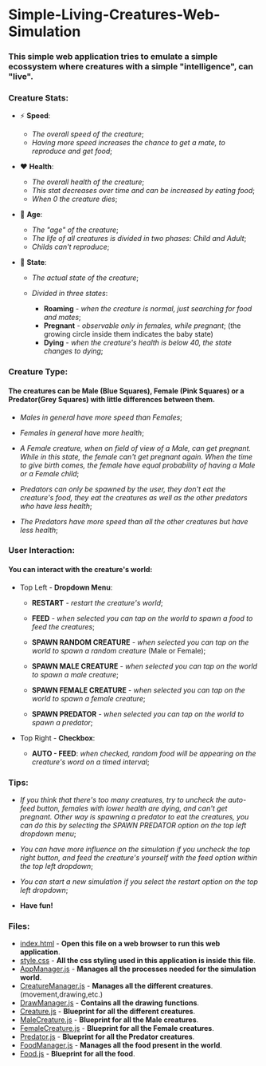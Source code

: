 # Simple-Living-Creatures-Web-Simulation

### This simple web application tries to emulate a simple ecossystem where creatures with a simple "intelligence", can "live".

### Creature Stats:

   * :zap: **Speed**:
   
     - *The overall speed of the creature*;
     - *Having more speed increases the chance to get a mate, to reproduce and get food*;

   * :heart: **Health**: 
   
     - *The overall health of the creature*;
     - *This stat decreases over time and can be increased by eating food*;
     - *When 0 the creature dies*;

   * :older_man: **Age**: 
   
     - *The "age" of the creature*;
     - *The life of all creatures is divided in two phases: Child and Adult*;
     - *Childs can't reproduce*;

   * :game_die: **State**: 
     
     - *The actual state of the creature*;
     - *Divided in three states*: 
     
       - **Roaming** - *when the creature is normal, just searching for food and mates*;
       - **Pregnant** - *observable only in females, while pregnant*; (the growing circle inside them indicates the baby state)
       - **Dying** - *when the creature's health is below 40, the state changes to dying*;
       
### Creature Type:          
#### The creatures can be Male (Blue Squares), Female (Pink Squares) or a Predator(Grey Squares) with little differences between them.

   * *Males in general have more speed than Females*;

   * *Females in general have more health*;

   * *A Female creature, when on field of view of a Male, can get pregnant. While in this state, the female can't get pregnant again. When the time to give birth comes, the female have equal probability of having a Male or a Female child*;

   * *Predators can only be spawned by the user, they don't eat the creature's food, they eat the creatures as well as the other predators who have less health*;

   * *The Predators have more speed than all the other creatures but have less health*;

### User Interaction:
#### You can interact with the creature's world:

   * Top Left - **Dropdown Menu**:
   
     - **RESTART** - *restart the creature's world*;

     - **FEED** - *when selected you can tap on the world to spawn a food to feed the creatures*;

     - **SPAWN RANDOM CREATURE** - *when selected you can tap on the world to spawn a random creature* (Male or Female); 

     - **SPAWN MALE CREATURE** - *when selected you can tap on the world to spawn a male creature*; 

     - **SPAWN FEMALE CREATURE** - *when selected you can tap on the world to spawn a female creature*; 

     - **SPAWN PREDATOR** - *when selected you can tap on the world to spawn a predator*; 

   * Top Right - **Checkbox**:

     - **AUTO - FEED**: *when checked, random food will be appearing on the creature's word on a timed interval*;
     
### Tips:
            
   * *If you think that there's too many creatures, try to uncheck the auto-feed button, females with lower health are dying, and can't get pregnant. Other way is spawning a predator to eat the creatures, you can do this by selecting the SPAWN PREDATOR option on the top left dropdown menu*;
                
   * *You can have more influence on the simulation if you uncheck the top right button, and feed the creature's yourself with the feed option within the top left dropdown*;
            
   * *You can start a new simulation if you select the restart option on the top left dropdown*;

   * **Have fun!**
            
### Files:
           
   * [index.html](https://github.com/1andre-santos1/Simple-Living-Creatures-Web-Simulation/blob/master/index.html)           - **Open this file on a web browser to run this web application**.
   * [style.css](https://github.com/1andre-santos1/Simple-Living-Creatures-Web-Simulation/blob/master/style.css)            - **All the css styling used in this application is inside this file**.
   * [AppManager.js](https://github.com/1andre-santos1/Simple-Living-Creatures-Web-Simulation/blob/master/AppManager.js)        - **Manages all the processes needed for the simulation world**.
   * [CreatureManager.js](https://github.com/1andre-santos1/Simple-Living-Creatures-Web-Simulation/blob/master/CreatureManager.js)   - **Manages all the different creatures**. (movement,drawing,etc.)
   * [DrawManager.js](https://github.com/1andre-santos1/Simple-Living-Creatures-Web-Simulation/blob/master/DrawManager.js)       - **Contains all the drawing functions**.
   * [Creature.js](https://github.com/1andre-santos1/Simple-Living-Creatures-Web-Simulation/blob/master/Creature.js)          - **Blueprint for all the different creatures**.
   * [MaleCreature.js](https://github.com/1andre-santos1/Simple-Living-Creatures-Web-Simulation/blob/master/MaleCreature.js)     - **Blueprint for all the Male creatures**.
   * [FemaleCreature.js](https://github.com/1andre-santos1/Simple-Living-Creatures-Web-Simulation/blob/master/FemaleCreature.js)    - **Blueprint for all the Female creatures**.
   * [Predator.js](https://github.com/1andre-santos1/Simple-Living-Creatures-Web-Simulation/blob/master/Predator.js)          - **Blueprint for all the Predator creatures**.
   * [FoodManager.js](https://github.com/1andre-santos1/Simple-Living-Creatures-Web-Simulation/blob/master/FoodManager.js)       - **Manages all the food present in the world**.
   * [Food.js](https://github.com/1andre-santos1/Simple-Living-Creatures-Web-Simulation/blob/master/Food.js)             - **Blueprint for all the food**.
